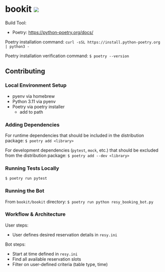# bookit [![](https://img.shields.io/badge/python-3.11+-blue.svg)](https://www,python.org/downloads/)

Build Tool:
- Poetry: https://python-poetry.org/docs/

Poetry installation command:
`curl -sSL https://install.python-poetry.org | python3 -`

Poetry installation verification command:
`$ poetry --version`


## Contributing

### Local Environment Setup
- pyenv via homebrew
- Python 3.11 via pyenv
- Poetry via poetry installer
    - add to path

### Adding Dependencies
For runtime dependencies that should be included in the distribution package:
`$ poetry add <library>`

For development dependencies (`pytest`, `mock`, etc.) that should be excluded from the distribution package:
`$ poetry add --dev <library>`

### Running Tests Locally
`$ poetry run pytest`


### Running the Bot
From `bookit/bookit` directory:
`$ poetry run python resy_booking_bot.py`


### Workflow & Architecture
User steps:
- User defines desired reservation details in `resy.ini`

Bot steps:
- Start at time defined in `resy.ini`
- Find all available reservation slots 
- Filter on user-defined criteria (table type, time)
